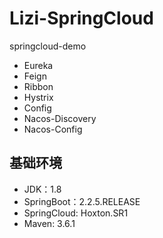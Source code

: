 # Lizi-SpringCloud

springcloud-demo
- Eureka
- Feign
- Ribbon
- Hystrix
- Config
- Nacos-Discovery
- Nacos-Config

## 基础环境

- JDK：1.8
- SpringBoot：2.2.5.RELEASE
- SpringCloud: Hoxton.SR1
- Maven: 3.6.1
